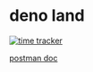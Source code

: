 # deno land

[![time tracker](https://wakatime.com/badge/github/dl90/deno.svg)](https://wakatime.com/badge/github/dl90/deno)

[postman doc](https://documenter.getpostman.com/view/10337266/TVssj8nN)
